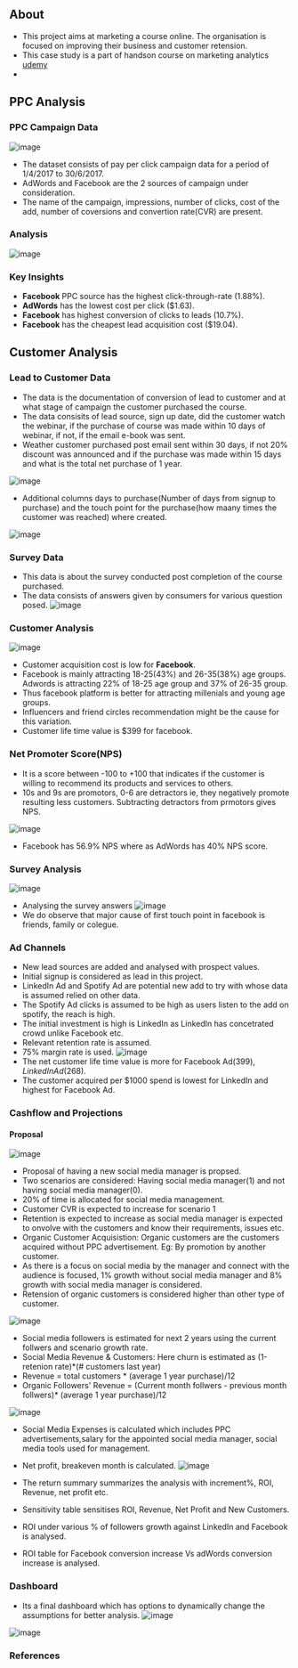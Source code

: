 
## About 
- This project aims at marketing a course online. The organisation is focused on improving their business and customer retension. 
- This case study is a part of handson course on marketing analytics <a href = "https://www.udemy.com/share/101Xt03@pwnxgQvocX54z7x6WdrspM9FFvfjLYZ3PrMl2r4aaTylvAQrKr9TSriVy4iek40f/">udemy</a>  
- 
## PPC Analysis 

### PPC Campaign Data 
![image](https://github.com/pooja614/Data-Analytics/assets/69869583/e67565c3-f2cb-42a7-85eb-2146f01be5bb)
- The dataset consists of pay per click campaign data for a period of 1/4/2017 to 30/6/2017.
- AdWords and Facebook are the 2 sources of campaign under consideration.  
- The name of the campaign, impressions, number of clicks, cost of the add, number of coversions and convertion rate(CVR) are present.



### Analysis
![image](https://github.com/pooja614/Data-Analytics/assets/69869583/f4aaae6d-5527-47d3-b019-b288f2a4f36a)

### Key Insights 
- <b>Facebook</b> PPC source has the highest click-through-rate (1.88%). 
- <b>AdWords</b> has the lowest cost per click ($1.63). 
- <b>Facebook</b> has highest conversion of clicks to leads (10.7%). 
- <b>Facebook</b> has the cheapest lead acquisition cost ($19.04). 

## Customer Analysis 

### Lead to Customer Data 
- The data is the documentation of conversion of lead to customer and at what stage of campaign the customer purchased the course. 
- The data consisits of lead source, sign up date, did the customer watch the webinar, if the purchase of course was made within 10 days of webinar, if not, if the email e-book was sent.
- Weather customer purchased post email sent within 30 days, if not 20% discount was announced and if the purchase was made within 15 days and what is the total net purchase of 1 year. 

![image](https://github.com/pooja614/Data-Analytics/assets/69869583/54ddd614-69b8-4eb7-90d7-9446e7b2a60f) 

- Additional columns days to purchase(Number of days from signup to purchase) and the touch point for the purchase(how maany times the customer was reached)  where created.

![image](https://github.com/pooja614/Data-Analytics/assets/69869583/9fa701bb-896b-4b3a-8203-313841b12940)

### Survey Data 
- This data is about the survey conducted post completion of the course purchased. 
- The data consists of answers given by consumers for various question posed.
![image](https://github.com/pooja614/Data-Analytics/assets/69869583/dbf6947e-a96b-4643-b7b1-3913273fb977)


### Customer Analysis 
![image](https://github.com/pooja614/Data-Analytics/assets/69869583/1e53b196-b256-4afe-883e-9b54318d697b)

- Customer acquisition cost is low for <b>Facebook</b>.
- Facebook is mainly attracting 18-25(43%) and 26-35(38%) age groups. Adwords is attracting 22% of 18-25 age group and 37% of 26-35 group.
- Thus facebook platform is better for attracting millenials and young age groups.
- Influencers and friend circles recommendation might be the cause for this variation.
- Customer life time value is $399 for facebook.

### Net Promoter Score(NPS)
- It is a score between -100 to +100 that indicates if the customer is willing to recommend its products and services to others. 
- 10s and 9s are promotors, 0-6 are detractors ie, they negatively promote resulting less customers.
Subtracting detractors from prmotors gives NPS. 

![image](https://github.com/pooja614/Data-Analytics/assets/69869583/9afabf6f-1b6e-4191-958d-2cb7f4d27c8c)
- Facebook has 56.9% NPS where as AdWords has 40% NPS score.

### Survey Analysis 
![image](https://github.com/pooja614/Data-Analytics/assets/69869583/4798100e-7d0c-4023-9d82-bf8616443cf0)

- Analysing the survey answers
![image](https://github.com/pooja614/Data-Analytics/assets/69869583/4c1a4ae9-559d-4fda-b4d6-d879f6cb2b3a)
- We do observe that major cause of first touch point in facebook is friends, family or colegue. 

### Ad Channels 
- New lead sources are added and analysed with prospect values.
- Initial signup is considered as lead in this project. 
- LinkedIn Ad and Spotify Ad are potential new add to try with whose data is assumed relied on other data.
- The Spotify Ad clicks is assumed to be high as users listen to the add on spotify, the reach is high.
- The initial investment is high is LinkedIn as LinkedIn has concetrated crowd unlike Facebook etc.
- Relevant retention rate is assumed.
- 75% margin rate is used. 
![image](https://github.com/pooja614/Data-Analytics/assets/69869583/116338e9-6dba-40df-8402-f826ffadddc1)
- The net customer life time value is more for Facebook Ad($399), LinkedIn Ad($268). 
- The customer acquired per $1000 spend is lowest for LinkedIn and highest for Facebook Ad.

### Cashflow and Projections  
#### Proposal 
![image](https://github.com/pooja614/Data-Analytics/assets/69869583/28dc649e-7ba8-475c-b536-a681eae10b4d)

- Proposal of having a new social media manager is propsed.
- Two scenarios are considered: Having social media manager(1) and not having social media manager(0).
- 20% of time is allocated for social media management.
- Customer CVR is expected to increase for scenario 1
- Retention is expected to increase as social media manager is expected to onvolve with the customers and know their requirements, issues etc.
- Organic Customer Acquisistion: Organic customers are the customers acquired without PPC advertisement. Eg: By promotion by another customer.
- As there is a focus on social media by the manager and connect with the audience is focused, 1% growth without social media manager and 8% growth with social media manager is considered.
- Retension of organic customers is considered higher than other type of customer. 

![image](https://github.com/pooja614/Data-Analytics/assets/69869583/700d46c0-f319-4f4b-98ab-d7b5e668b3db)

- Social media followers is estimated for next 2 years using the current follwers and scenario growth rate.
- Social Media Revenue & Customers: Here churn is estimated as (1-retenion rate)*(# customers last year)
- Revenue  = total customers * (average 1 year purchase)/12
- Organic Followers' Revenue = (Current month follwers - previous month follwers)* (average 1 year purchase)/12


![image](https://github.com/pooja614/Data-Analytics/assets/69869583/d2bf3b22-a1dd-41b7-a69a-cb4bb5b92b01)

- Social Media Expenses is calculated which includes PPC advertisements,salary for the appointed social media manager, social media tools used for management.
- Net profit, breakeven month is calculated.
![image](https://github.com/pooja614/Data-Analytics/assets/69869583/c32d02cb-5b57-49bb-8068-8afee3133019)

- The return summary summarizes the analysis with increment%, ROI, Revenue, net profit etc.
- Sensitivity table sensitises ROI, Revenue, Net Profit and New Customers.
- ROI under various % of followers growth against LinkedIn and Facebook is analysed.
- ROI table for Facebook conversion increase Vs adWords conversion increase is analysed. 
### Dashboard 
- Its a final dashboard which has options to dynamically change the assumptions for better analysis. 
![image](https://github.com/pooja614/Data-Analytics/assets/69869583/299af6d4-5338-40db-bc25-38c1e6cfc09f)

![image](https://github.com/pooja614/Data-Analytics/assets/69869583/9ec1bee4-94e1-478a-8071-b27c51cfac32)

### References 


